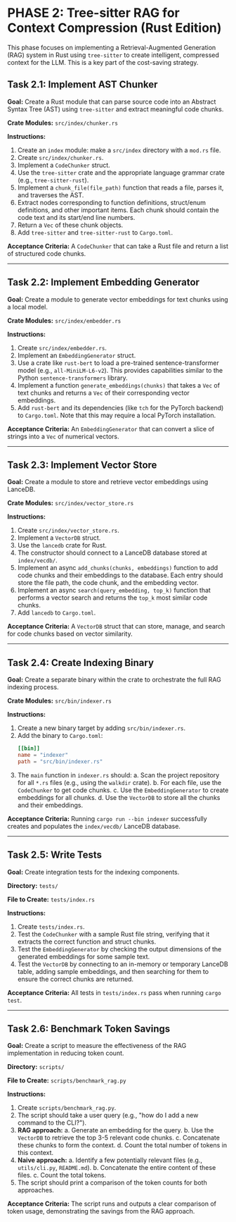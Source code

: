 # PHASE 2: Tree-sitter RAG for Context Compression (Rust Edition)

This phase focuses on implementing a Retrieval-Augmented Generation (RAG) system in Rust using `tree-sitter` to create intelligent, compressed context for the LLM. This is a key part of the cost-saving strategy.

## Task 2.1: Implement AST Chunker

**Goal:** Create a Rust module that can parse source code into an Abstract Syntax Tree (AST) using `tree-sitter` and extract meaningful code chunks.

**Crate Modules:** `src/index/chunker.rs`

**Instructions:**

1.  Create an `index` module: make a `src/index` directory with a `mod.rs` file.
2.  Create `src/index/chunker.rs`.
3.  Implement a `CodeChunker` struct.
4.  Use the `tree-sitter` crate and the appropriate language grammar crate (e.g., `tree-sitter-rust`).
5.  Implement a `chunk_file(file_path)` function that reads a file, parses it, and traverses the AST.
6.  Extract nodes corresponding to function definitions, struct/enum definitions, and other important items. Each chunk should contain the code text and its start/end line numbers.
7.  Return a `Vec` of these chunk objects.
8.  Add `tree-sitter` and `tree-sitter-rust` to `Cargo.toml`.

**Acceptance Criteria:** A `CodeChunker` that can take a Rust file and return a list of structured code chunks.

---

## Task 2.2: Implement Embedding Generator

**Goal:** Create a module to generate vector embeddings for text chunks using a local model.

**Crate Modules:** `src/index/embedder.rs`

**Instructions:**

1.  Create `src/index/embedder.rs`.
2.  Implement an `EmbeddingGenerator` struct.
3.  Use a crate like `rust-bert` to load a pre-trained sentence-transformer model (e.g., `all-MiniLM-L6-v2`). This provides capabilities similar to the Python `sentence-transformers` library.
4.  Implement a function `generate_embeddings(chunks)` that takes a `Vec` of text chunks and returns a `Vec` of their corresponding vector embeddings.
5.  Add `rust-bert` and its dependencies (like `tch` for the PyTorch backend) to `Cargo.toml`. Note that this may require a local PyTorch installation.

**Acceptance Criteria:** An `EmbeddingGenerator` that can convert a slice of strings into a `Vec` of numerical vectors.

---

## Task 2.3: Implement Vector Store

**Goal:** Create a module to store and retrieve vector embeddings using LanceDB.

**Crate Modules:** `src/index/vector_store.rs`

**Instructions:**

1.  Create `src/index/vector_store.rs`.
2.  Implement a `VectorDB` struct.
3.  Use the `lancedb` crate for Rust.
4.  The constructor should connect to a LanceDB database stored at `index/vecdb/`.
5.  Implement an async `add_chunks(chunks, embeddings)` function to add code chunks and their embeddings to the database. Each entry should store the file path, the code chunk, and the embedding vector.
6.  Implement an async `search(query_embedding, top_k)` function that performs a vector search and returns the `top_k` most similar code chunks.
7.  Add `lancedb` to `Cargo.toml`.

**Acceptance Criteria:** A `VectorDB` struct that can store, manage, and search for code chunks based on vector similarity.

---

## Task 2.4: Create Indexing Binary

**Goal:** Create a separate binary within the crate to orchestrate the full RAG indexing process.

**Crate Modules:** `src/bin/indexer.rs`

**Instructions:**

1.  Create a new binary target by adding `src/bin/indexer.rs`.
2.  Add the binary to `Cargo.toml`:
    ```toml
    [[bin]]
    name = "indexer"
    path = "src/bin/indexer.rs"
    ```
3.  The `main` function in `indexer.rs` should:
    a.  Scan the project repository for all `*.rs` files (e.g., using the `walkdir` crate).
    b.  For each file, use the `CodeChunker` to get code chunks.
    c.  Use the `EmbeddingGenerator` to create embeddings for all chunks.
    d.  Use the `VectorDB` to store all the chunks and their embeddings.

**Acceptance Criteria:** Running `cargo run --bin indexer` successfully creates and populates the `index/vecdb/` LanceDB database.

---

## Task 2.5: Write Tests

**Goal:** Create integration tests for the indexing components.

**Directory:** `tests/`

**File to Create:** `tests/index.rs`

**Instructions:**

1.  Create `tests/index.rs`.
2.  Test the `CodeChunker` with a sample Rust file string, verifying that it extracts the correct function and struct chunks.
3.  Test the `EmbeddingGenerator` by checking the output dimensions of the generated embeddings for some sample text.
4.  Test the `VectorDB` by connecting to an in-memory or temporary LanceDB table, adding sample embeddings, and then searching for them to ensure the correct chunks are returned.

**Acceptance Criteria:** All tests in `tests/index.rs` pass when running `cargo test`.

---

## Task 2.6: Benchmark Token Savings

**Goal:** Create a script to measure the effectiveness of the RAG implementation in reducing token count.

**Directory:** `scripts/`

**File to Create:** `scripts/benchmark_rag.py`

**Instructions:**

1.  Create `scripts/benchmark_rag.py`.
2.  The script should take a user query (e.g., "how do I add a new command to the CLI?").
3.  **RAG approach:**
    a.  Generate an embedding for the query.
    b.  Use the `VectorDB` to retrieve the top 3-5 relevant code chunks.
    c.  Concatenate these chunks to form the context.
    d.  Count the total number of tokens in this context.
4.  **Naive approach:**
    a.  Identify a few potentially relevant files (e.g., `utils/cli.py`, `README.md`).
    b.  Concatenate the entire content of these files.
    c.  Count the total tokens.
5.  The script should print a comparison of the token counts for both approaches.

**Acceptance Criteria:** The script runs and outputs a clear comparison of token usage, demonstrating the savings from the RAG approach. 